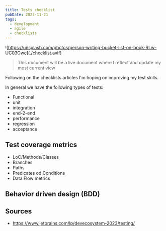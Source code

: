 ```yaml
---
title: Tests checklist
pubDate: 2023-11-21
tags:
  - development
  - agile
  - checklists
---
```


![https://unsplash.com/photos/person-writing-bucket-list-on-book-RLw-UC03Gwc](./checklist.avif)

> This document will be a live document where I reflect and update my most current view

Following on the checklists articles I'm hoping on improving my test skills.

In general we have the following types of tests:

* Functional
* unit
* integration
* end-2-end
* performance
* regression
* acceptance

## Test coverage metrics

* LoC/Methods/Classes
* Branches
* Paths
* Predicates od Conditions
* Data Flow metrics

## Behavior driven design (BDD)

## Sources

* https://www.jetbrains.com/lp/devecosystem-2023/testing/
